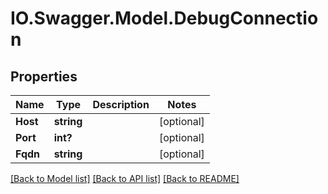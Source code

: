 # IO.Swagger.Model.DebugConnection
## Properties

Name | Type | Description | Notes
------------ | ------------- | ------------- | -------------
**Host** | **string** |  | [optional] 
**Port** | **int?** |  | [optional] 
**Fqdn** | **string** |  | [optional] 

[[Back to Model list]](../README.md#documentation-for-models) [[Back to API list]](../README.md#documentation-for-api-endpoints) [[Back to README]](../README.md)

